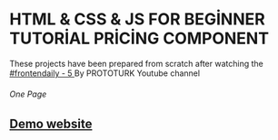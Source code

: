 # HTML & CSS & JS FOR BEGİNNER TUTORİAL PRİCİNG COMPONENT

<p>These projects have been prepared from scratch after watching the 
<a href="https://www.youtube.com/watch?v=lXkEcBM_ukY&list=PLfAfrKyDRWrGze_1T1bUU0qA9RknVKI5J&index=9">#frontendaily - 5
</a>By PROTOTURK Youtube channel</p>

<h6>One Page<h6> 
  <h2> <a href="https://pricingcomponent1.netlify.app/" rel="nofollow">Demo website</a> </h2>
 